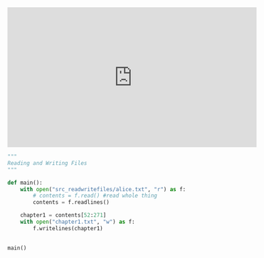 <iframe width="560" height="315" 
src="https://video.cs50.io/0bCWJjW7SgA" 
title="YouTube video player" frameborder="0" 
allow="accelerometer; autoplay; clipboard-write; encrypted-media; gyroscope; picture-in-picture" 
allowfullscreen></iframe>

```python
"""
Reading and Writing Files
"""

def main():
    with open("src_readwritefiles/alice.txt", "r") as f:
        # contents = f.read() #read whole thing
        contents = f.readlines()

    chapter1 = contents[52:271]
    with open("chapter1.txt", "w") as f:
        f.writelines(chapter1)
    

main()


```